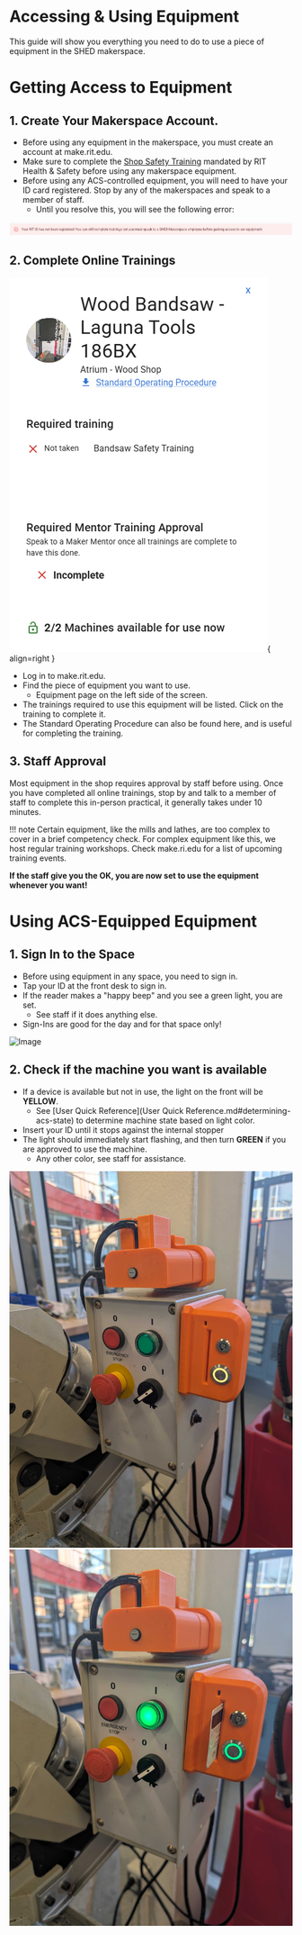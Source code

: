 # Accessing & Using Equipment

This guide will show you everything you need to do to use a piece of equipment in the SHED makerspace.

# Getting Access to Equipment

## 1. Create Your Makerspace Account.

* Before using any equipment in the makerspace, you must create an account at make.rit.edu.
* Make sure to complete the [Shop Safety Training](https://rit.sabacloud.com/Saba/Web_spf/NA3P1PRD0049/common/leclassview/dowbt-0000146117) mandated by RIT Health & Safety before using any makerspace equipment.
* Before using any ACS-controlled equipment, you will need to have your ID card registered. Stop by any of the makerspaces and speak to a member of staff.
    * Until you resolve this, you will see the following error:

![Image](assets/training%20image%20rit%20id%20not%20registered%20(1).png)

## 2. Complete Online Trainings

![Image](assets/acs%20machine%20training.png){ align=right }

* Log in to make.rit.edu.
* Find the piece of equipment you want to use.
    * Equipment page on the left side of the screen.
* The trainings required to use this equipment will be listed. Click on the training to complete it.
* The Standard Operating Procedure can also be found here, and is useful for completing the training.

## 3. Staff Approval

Most equipment in the shop requires approval by staff before using. Once you have completed all online trainings, stop by and talk to a member of staff to complete this in-person practical, it generally takes under 10 minutes. 

!!! note
    Certain equipment, like the mills and lathes, are too complex to cover in a brief competency check. For complex equipment like this, we host regular training workshops. Check make.ri.edu for a list of upcoming training events.

**If the staff give you the OK, you are now set to use the equipment whenever you want!**

# Using ACS-Equipped Equipment

## 1. Sign In to the Space

* Before using equipment in any space, you need to sign in.
* Tap your ID at the front desk to sign in. 
* If the reader makes a "happy beep" and you see a green light, you are set.
    * See staff if it does anything else.
* Sign-Ins are good for the day and for that space only!

![Image](assets/training%20signing%20in.png)

## 2. Check if the machine you want is available

* If a device is available but not in use, the light on the front will be **YELLOW**.
    * See [User Quick Reference](User Quick Reference.md#determining-acs-state) to determine machine state based on light color.
* Insert your ID until it stops against the internal stopper
* The light should immediately start flashing, and then turn **GREEN** if you are approved to use the machine.
    * Any other color, see staff for assistance.

![Image](assets/training%20acs%20idle.jpg)
![Image](assets/training%20acs%20unlocked.jpg)
